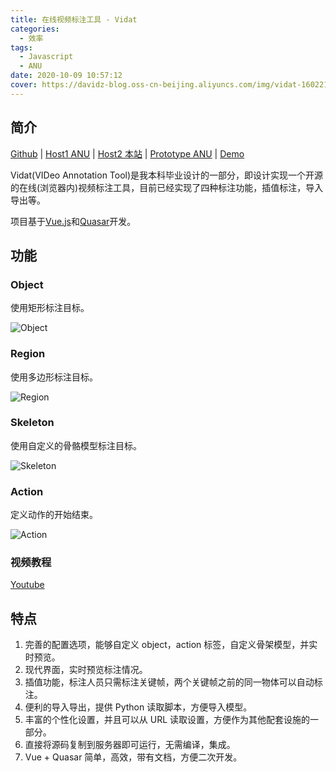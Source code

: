 ```yaml
---
title: 在线视频标注工具 - Vidat
categories:
  - 效率
tags:
  - Javascript
  - ANU
date: 2020-10-09 10:57:12
cover: https://davidz-blog.oss-cn-beijing.aliyuncs.com/img/vidat-1602212445.png
---
```


## 简介

[Github](https://github.com/anucvml/vidat) | [Host1 ANU](http://users.cecs.anu.edu.au/~sgould/vidat/) | [Host2 本站](https://vidat.davidz.cn/) | [Prototype ANU](http://users.cecs.anu.edu.au/~sgould/vidatproto/) | [Demo](https://vidat.davidz.cn/?video=needinput.mp4&annotation=needinput.json)

Vidat(VIDeo Annotation Tool)是我本科毕业设计的一部分，即设计实现一个开源的在线(浏览器内)视频标注工具，目前已经实现了四种标注功能，插值标注，导入导出等。

项目基于[Vue.js](https://cn.vuejs.org/)和[Quasar](https://quasar.dev/)开发。

## 功能

### Object

使用矩形标注目标。

![Object](https://davidz-blog.oss-cn-beijing.aliyuncs.com/img/object-1602225326.gif)

### Region

使用多边形标注目标。

![Region](https://davidz-blog.oss-cn-beijing.aliyuncs.com/img/region-1602225340.gif)

### Skeleton

使用自定义的骨骼模型标注目标。

![Skeleton](https://davidz-blog.oss-cn-beijing.aliyuncs.com/img/skeleton-1602225346.gif)

### Action

定义动作的开始结束。

![Action](https://davidz-blog.oss-cn-beijing.aliyuncs.com/img/action-1602225354.gif)

### 视频教程

[Youtube](https://www.youtube.com/playlist?list=PLD-7XrNHCcFLv938DO4yYcTrgaff9BJjN)

## 特点

1. 完善的配置选项，能够自定义 object，action 标签，自定义骨架模型，并实时预览。
2. 现代界面，实时预览标注情况。
3. 插值功能，标注人员只需标注关键帧，两个关键帧之前的同一物体可以自动标注。
4. 便利的导入导出，提供 Python 读取脚本，方便导入模型。
5. 丰富的个性化设置，并且可以从 URL 读取设置，方便作为其他配套设施的一部分。
6. 直接将源码复制到服务器即可运行，无需编译，集成。
7. Vue + Quasar 简单，高效，带有文档，方便二次开发。
